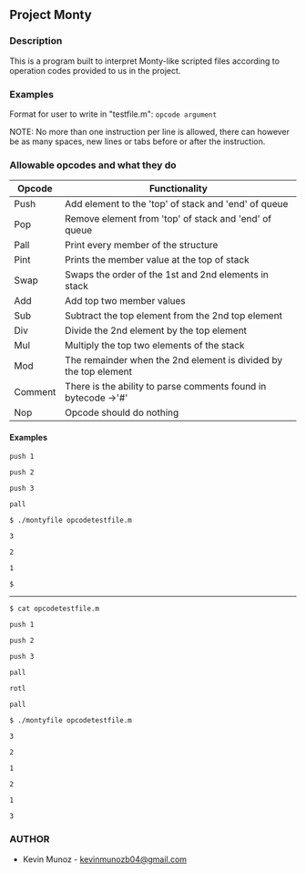 ## Project Monty
### Description 
 This is a program built to interpret Monty-like scripted files according to operation codes provided to us in the project.

### Examples

Format for user to write in "testfile.m": `opcode argument`

NOTE: No more than one instruction per line is allowed, there can however be as many spaces, new lines or tabs before or after the instruction.

### Allowable opcodes and what they do

|Opcode |Functionality |
|--------|--------|
|    Push    |    Add element to the 'top' of stack and 'end' of queue    |
|    Pop    |    Remove element from 'top' of stack and 'end' of queue   |
|    Pall    |    Print every member of the structure    |
|    Pint    |    Prints the member value at the top of stack   |
|    Swap   |    Swaps the order of the 1st and 2nd elements in stack    |
|    Add    |    Add top two member values   |
|    Sub    |    Subtract the top element from the 2nd top element   |
|    Div    |    Divide the 2nd element by the top element   |
|    Mul    |    Multiply the top two elements of the stack    |
|    Mod    |    The remainder when the 2nd element is divided by the top element   |
|    Comment    |   There is the ability to parse comments found in bytecode ->'#'    |
|    Nop    |    Opcode should do nothing   |

#### Examples

`push 1`

`push 2`

`push 3`

`pall`

`$ ./montyfile opcodetestfile.m`

`3`

`2`

`1`

`$`

<hr>

`$ cat opcodetestfile.m`

`push 1`

`push 2`

`push 3`

`pall`

`rotl`

`pall`

`$ ./montyfile opcodetestfile.m`

`3`

`2`

`1`

`2`

`1`

`3`

### AUTHOR

- Kevin Munoz - kevinmunozb04@gmail.com
